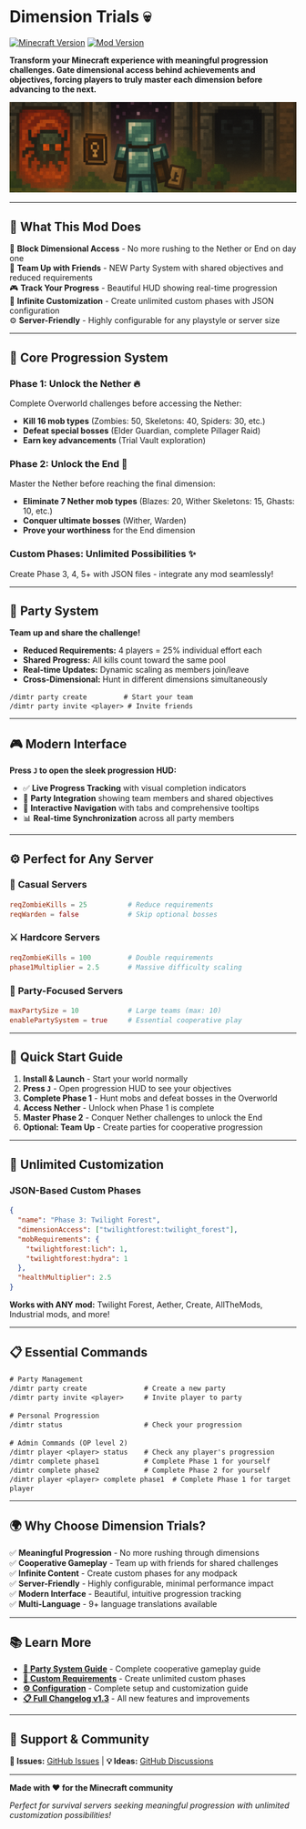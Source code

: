 # Dimension Trials 💀

[![Minecraft Version](https://img.shields.io/badge/Minecraft-1.21.1-green.svg)](https://www.minecraft.net/)
[![Mod Version](https://img.shields.io/badge/Version-1.3-blue.svg)]()

**Transform your Minecraft experience with meaningful progression challenges. Gate dimensional access behind achievements and objectives, forcing players to truly master each dimension before advancing to the next.**

![HUD Preview](https://github.com/II-mirai-II/Dimension-Trials/blob/main/img_1.png?raw=true)

---

## 🎯 **What This Mod Does**

🚪 **Block Dimensional Access** - No more rushing to the Nether or End on day one  
👥 **Team Up with Friends** - NEW Party System with shared objectives and reduced requirements  
🎮 **Track Your Progress** - Beautiful HUD showing real-time progression  
🎨 **Infinite Customization** - Create unlimited custom phases with JSON configuration  
⚙️ **Server-Friendly** - Highly configurable for any playstyle or server size  

---

## 🌟 **Core Progression System**

### **Phase 1: Unlock the Nether** 🔥
Complete Overworld challenges before accessing the Nether:
- **Kill 16 mob types** (Zombies: 50, Skeletons: 40, Spiders: 30, etc.)
- **Defeat special bosses** (Elder Guardian, complete Pillager Raid)
- **Earn key advancements** (Trial Vault exploration)

### **Phase 2: Unlock the End** 🌌
Master the Nether before reaching the final dimension:
- **Eliminate 7 Nether mob types** (Blazes: 20, Wither Skeletons: 15, Ghasts: 10, etc.)
- **Conquer ultimate bosses** (Wither, Warden)
- **Prove your worthiness** for the End dimension

### **Custom Phases: Unlimited Possibilities** ✨
Create Phase 3, 4, 5+ with JSON files - integrate any mod seamlessly!

---

## 👥 **Party System** 

**Team up and share the challenge!**
- **Reduced Requirements:** 4 players = 25% individual effort each
- **Shared Progress:** All kills count toward the same pool
- **Real-time Updates:** Dynamic scaling as members join/leave
- **Cross-Dimensional:** Hunt in different dimensions simultaneously

```
/dimtr party create         # Start your team
/dimtr party invite <player> # Invite friends
```

---

## 🎮 **Modern Interface**

**Press `J` to open the sleek progression HUD:**
- ✅ **Live Progress Tracking** with visual completion indicators
- 👥 **Party Integration** showing team members and shared objectives  
- 🎯 **Interactive Navigation** with tabs and comprehensive tooltips
- 📊 **Real-time Synchronization** across all party members

---

## ⚙️ **Perfect for Any Server**

### 🏰 **Casual Servers**
```toml
reqZombieKills = 25          # Reduce requirements
reqWarden = false            # Skip optional bosses
```

### ⚔️ **Hardcore Servers**
```toml
reqZombieKills = 100         # Double requirements  
phase1Multiplier = 2.5       # Massive difficulty scaling
```

### 👥 **Party-Focused Servers**
```toml
maxPartySize = 10            # Large teams (max: 10)
enablePartySystem = true     # Essential cooperative play
```

---

## 🚀 **Quick Start Guide**

1. **Install & Launch** - Start your world normally
2. **Press `J`** - Open progression HUD to see your objectives
3. **Complete Phase 1** - Hunt mobs and defeat bosses in the Overworld
4. **Access Nether** - Unlock when Phase 1 is complete
5. **Master Phase 2** - Conquer Nether challenges to unlock the End
6. **Optional: Team Up** - Create parties for cooperative progression

---

## 🎨 **Unlimited Customization**

### **JSON-Based Custom Phases**
```json
{
  "name": "Phase 3: Twilight Forest",
  "dimensionAccess": ["twilightforest:twilight_forest"],
  "mobRequirements": {
    "twilightforest:lich": 1,
    "twilightforest:hydra": 1
  },
  "healthMultiplier": 2.5
}
```

**Works with ANY mod:** Twilight Forest, Aether, Create, AllTheMods, Industrial mods, and more!

---

## 📋 **Essential Commands**

```
# Party Management
/dimtr party create              # Create a new party
/dimtr party invite <player>     # Invite player to party

# Personal Progression  
/dimtr status                    # Check your progression

# Admin Commands (OP level 2)
/dimtr player <player> status    # Check any player's progression
/dimtr complete phase1           # Complete Phase 1 for yourself
/dimtr complete phase2           # Complete Phase 2 for yourself
/dimtr player <player> complete phase1  # Complete Phase 1 for target player
```

---

## 🌍 **Why Choose Dimension Trials?**

✅ **Meaningful Progression** - No more rushing through dimensions  
✅ **Cooperative Gameplay** - Team up with friends for shared challenges  
✅ **Infinite Content** - Create custom phases for any modpack  
✅ **Server-Friendly** - Highly configurable, minimal performance impact  
✅ **Modern Interface** - Beautiful, intuitive progression tracking  
✅ **Multi-Language** - 9+ language translations available  

---

## 📚 **Learn More**

- **[👥 Party System Guide](PARTY_SYSTEM.md)** - Complete cooperative gameplay guide
- **[🎨 Custom Requirements](CUSTOM_REQUIREMENTS.md)** - Create unlimited custom phases
- **[⚙️ Configuration](CONFIGURATION.md)** - Complete setup and customization guide
- **[📋 Full Changelog v1.3](Changelog%20v1.3.md)** - All new features and improvements

---

## 🤝 **Support & Community**

**🐛 Issues:** [GitHub Issues](https://github.com/II-mirai-II/Dimension-Trials/issues) | **💡 Ideas:** [GitHub Discussions](https://github.com/II-mirai-II/Dimension-Trials/discussions)

---

**Made with ❤️ for the Minecraft community**

*Perfect for survival servers seeking meaningful progression with unlimited customization possibilities!*
